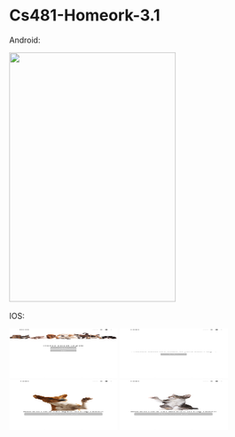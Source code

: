 # Cs481-Homeork-3.1



Android:

<img src="hhttps://github.com/Spageddy/Cs481-Homework-3.1/blob/master/Images/android.gif?raw=true" width="300" height="450">

IOS:

<img src="https://github.com/Spageddy/Cs481-Homework-3.1/blob/master/Images/ios-1.png?raw=true" width="195" height="90">
<img src="https://github.com/Spageddy/Cs481-Homework-3.1/blob/master/Images/ios-2.png?raw=true" width="195" height="90">
<img src="https://github.com/Spageddy/Cs481-Homework-3.1/blob/master/Images/ios-3.png?raw=true" width="195" height="90">
<img src="https://github.com/Spageddy/Cs481-Homework-3.1/blob/master/Images/ios-4.png?raw=true" width="195" height="90">
